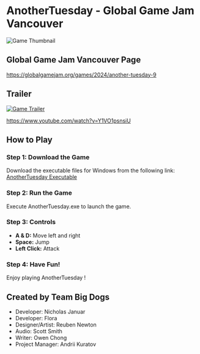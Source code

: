 # AnotherTuesday - Global Game Jam Vancouver

![Game Thumbnail](https://github.com/kallui/AnotherTuesday/assets/90471072/3657f4a1-b266-442c-9002-1298550b35fd)

## Global Game Jam Vancouver Page
https://globalgamejam.org/games/2024/another-tuesday-9

## Trailer

[![Game Trailer](https://img.youtube.com/vi/Y1VO1psnsiU/0.jpg)](https://www.youtube.com/watch?v=Y1VO1psnsiU)

https://www.youtube.com/watch?v=Y1VO1psnsiU


## How to Play

### Step 1: Download the Game
Download the executable files for Windows from the following link:
[AnotherTuesday Executable](https://drive.google.com/file/d/1bvMKx6HL_WoPJRrcO_d0e8xTSpeyF9Ho/view?usp=drive_link)

### Step 2: Run the Game
Execute AnotherTuesday.exe to launch the game.

### Step 3: Controls
- **A & D:** Move left and right
- **Space:** Jump
- **Left Click:** Attack

### Step 4: Have Fun!
Enjoy playing AnotherTuesday !


## Created by Team Big Dogs
- Developer: Nicholas Januar
- Developer: Flora
- Designer/Artist: Reuben Newton
- Audio: Scott Smith
- Writer: Owen Chong
- Project Manager: Andrii Kuratov




